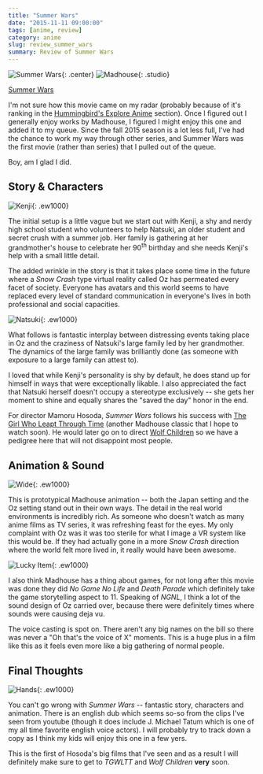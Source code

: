 ```yaml
---
title: "Summer Wars"
date: "2015-11-11 09:00:00"
tags: [anime, review]
category: anime
slug: review_summer_wars
summary: Review of Summer Wars
---
```


![Summer Wars]({filename}/images/2015/summer_wars/pv.jpg){: .center} ![Madhouse]({filename}/images/anime/studios/madhouse.png){: .studio}

[Summer Wars](https://hummingbird.me/anime/summer-wars)

I'm not sure how this movie came on my radar (probably because of it's ranking in the [Hummingbird's Explore Anime](https://hummingbird.me/anime/filter/all) section). Once I figured out I generally enjoy works by Madhouse, I figured I might enjoy this one and added it to my queue. Since the fall 2015 season is a lot less full, I've had the chance to work my way through other series, and Summer Wars was the first movie (rather than series) that I pulled out of the queue.

Boy, am I glad I did.

## Story & Characters

![Kenji]({filename}/images/2015/summer_wars/kenji.jpg){: .ew1000}

The initial setup is a little vague but we start out with Kenji, a shy and nerdy high school student who volunteers to help Natsuki, an older student and secret crush with a summer job. Her family is gathering at her grandmother's house to celebrate her 90<sup>th</sup> birthday and she needs Kenji's help with a small little detail.

The added wrinkle in the story is that it takes place some time in the future where a _Snow Crash_ type virtual reality called Oz has permeated every facet of society. Everyone has avatars and this world seems to have replaced every level of standard communication in everyone's lives in both professional and social capacities.

![Natsuki]({filename}/images/2015/summer_wars/natsuki.jpg){: .ew1000}

What follows is fantastic interplay between distressing events taking place in Oz and the craziness of Natsuki's large family led by her grandmother. The dynamics of the large family was brilliantly done (as someone with exposure to a large family can attest to).

I loved that while Kenji's personality is shy by default, he does stand up for himself in ways that were exceptionally likable. I also appreciated the fact that Natsuki herself doesn't occupy a stereotype exclusively -- she gets her moment to shine and equally shares the "saved the day" honor in the end.

For director Mamoru Hosoda, _Summer Wars_ follows his success with [The Girl Who Leapt Through Time](https://hummingbird.me/anime/the-girl-who-leapt-through-time) (another Madhouse classic that I hope to watch soon). He would later go on to direct [Wolf Children](https://hummingbird.me/anime/wolf-children) so we have a pedigree here that will not disappoint most people.

## Animation & Sound

![Wide]({filename}/images/2015/summer_wars/wide.jpg){: .ew1000}

This is prototypical Madhouse animation -- both the Japan setting and the Oz setting stand out in their own ways. The detail in the real world environments is incredibly rich. As someone who doesn't watch as many anime films as TV series, it was refreshing feast for the eyes. My only complaint with Oz was it was too sterile for what I image a VR system like this would be. If they had actually gone in a more _Snow Crash_ direction where the world felt more lived in, it really would have been awesome.

![Lucky Item]({filename}/images/2015/summer_wars/lucky_item.jpg){: .ew1000}

I also think Madhouse has a thing about games, for not long after this movie was done they did _No Game No Life_ and _Death Parade_ which definitely take the game storytelling aspect to 11. Speaking of _NGNL_, I think a lot of the sound design of Oz carried over, because there were definitely times where sounds were causing deja vu.

The voice casting is spot on. There aren't any big names on the bill so there was never a "Oh that's the voice of X" moments. This is a huge plus in a film like this as it feels even more like a big gathering of normal people.

## Final Thoughts

![Hands]({filename}/images/2015/summer_wars/hands.jpg){: .ew1000}

You can't go wrong with _Summer Wars_ -- fantastic story, characters and animation. There is an english dub which seems so-so from the clips I've seen from youtube (though it does include J. Michael Tatum which is one of my all time favorite english voice actors). I will probably try to track down a copy as I think my kids will enjoy this one in a few yers.

This is the first of Hosoda's big films that I've seen and as a result I will definitely make sure to get to _TGWLTT_ and _Wolf Children_ **very** soon.
